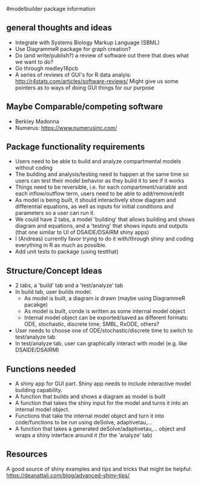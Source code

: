 #modelbuilder package information




## general thoughts and ideas

* Integrate with Systems Biology Markup Language (SBML)
* Use DiagrammeR package for graph creation?
* Do (and write/publish?) a review of software out there that does what we want to do?
* Go through medley18pcb
* A series of reviews of GUI's for R data analyis: http://r4stats.com/articles/software-reviews/  Might give us some pointers as to ways of doing GUI things for our purpose

## Maybe Comparable/competing software
* Berkley Madonna
* Numerus: https://www.numerusinc.com/

## Package functionality requirements
* Users need to be able to build and analyze compartmental models without coding
* The building and analysis/testing need to happen at the same time so users can test their model behavior as they build it to see if it works
* Things need to be reversible, i.e. for each compartment/variable and each inflow/outflow term, users need to be able to add/remove/edit
* As model is being built, it should interactively show diagram and differential equations, as well as inputs for initial conditions and parameters so a user can run it.
* We could have 2 tabs, a model 'building' that allows building and shows diagram and equations, and a 'testing' that shows inputs and outputs (that one similar to UI of DSAIDE/DSAIRM shiny apps)
* I (Andreas) currently favor trying to do it with/through shiny and coding everything in R as much as possible.
* Add unit tests to package (using testthat)


## Structure/Concept Ideas
* 2 tabs, a 'build' tab and a 'test/analyze' tab
* In build tab, user builds model. 
    * As model is built, a diagram is drawn (maybe using DiagrammeR pacakge)
    * As model is built, conde is written as some internal model object
    * Internal model object can be exported/saved as different formats: ODE, stochastic, discrete time, SMBL, RxODE, others?
* User needs to choose one of ODE/stochastic/discrete time to switch to test/analyze tab
* In test/analyze tab, user can graphically interact with model (e.g. like DSAIDE/DSAIRM)

## Functions needed
* A shiny app for GUI part. Shiny app needs to include interactive model building capability.
* A function that builds and shows a diagram as model is built
* A function that takes the shiny input for the model and turns it into an internal model object.
* Functions that take the internal model object and turn it into code/functions to be run using deSolve, adaptivetau,...
* A function that takes a generated deSolve/adaptivetau,... object and wraps a shiny interface around it (for the 'analyze' tab)


## Resources
A good source of shiny examples and tips and tricks that might be helpful:
https://deanattali.com/blog/advanced-shiny-tips/
